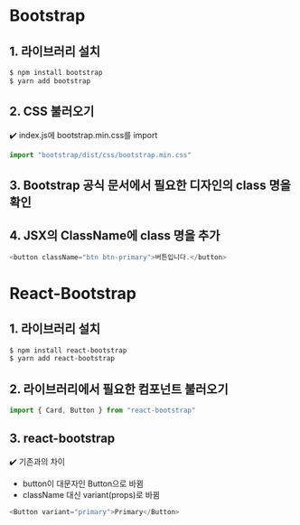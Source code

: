 # Bootstrap
## 1. 라이브러리 설치
```bash
$ npm install bootstrap
$ yarn add bootstrap
```

## 2. CSS 불러오기   
✔️ index.js에 bootstrap.min.css를 import   
```js
import "bootstrap/dist/css/bootstrap.min.css"
```

## 3. Bootstrap 공식 문서에서 필요한 디자인의 class 명을 확인   

## 4. JSX의 ClassName에 class 명을 추가   
```js
<button className="btn btn-primary">버튼입니다.</button>
```
# React-Bootstrap
## 1. 라이브러리 설치
```bash
$ npm install react-bootstrap
$ yarn add react-bootstrap
```

## 2. 라이브러리에서 필요한 컴포넌트 불러오기
```js
import { Card, Button } from "react-bootstrap"
```
## 3. react-bootstrap   
✔️ 기존과의 차이   
- button이 대문자인 Button으로 바뀜
- className 대신 variant(props)로 바뀜
```js
<Button variant="primary">Primary</Button>
```


